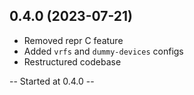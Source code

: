 


## 0.4.0 (2023-07-21)
- Removed repr C feature
- Added `vrfs` and `dummy-devices` configs
- Restructured codebase

-- Started at 0.4.0 --